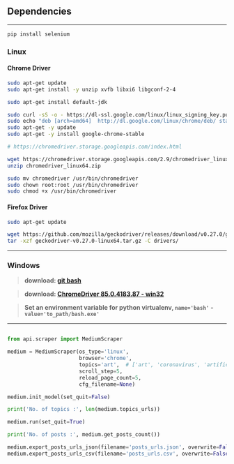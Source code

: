 ## Dependencies
------------

`pip install selenium`

### Linux

#### Chrome Driver

```bash
sudo apt-get update
sudo apt-get install -y unzip xvfb libxi6 libgconf-2-4

sudo apt-get install default-jdk

sudo curl -sS -o - https://dl-ssl.google.com/linux/linux_signing_key.pub | apt-key add
sudo echo "deb [arch=amd64]  http://dl.google.com/linux/chrome/deb/ stable main" >> /etc/apt/sources.list.d/google-chrome.list
sudo apt-get -y update
sudo apt-get -y install google-chrome-stable

# https://chromedriver.storage.googleapis.com/index.html

wget https://chromedriver.storage.googleapis.com/2.9/chromedriver_linux64.zip 
unzip chromedriver_linux64.zip

sudo mv chromedriver /usr/bin/chromedriver
sudo chown root:root /usr/bin/chromedriver
sudo chmod +x /usr/bin/chromedriver
```

#### Firefox Driver


```bash
sudo apt-get update

wget https://github.com/mozilla/geckodriver/releases/download/v0.27.0/geckodriver-v0.27.0-linux64.tar.gz
tar -xzf geckodriver-v0.27.0-linux64.tar.gz -C drivers/
```

-----------

### Windows

> **download: [git bash](https://git-scm.com/download/win)**

> **download: [ChromeDriver 85.0.4183.87 - win32](https://chromedriver.storage.googleapis.com/85.0.4183.87/chromedriver_win32.zip)**

> **Set an environment variable for python virtualenv, `name='bash'` - `value='to_path/bash.exe'`**


--------


```python

from api.scraper import MediumScraper

medium = MediumScraper(os_type='linux',
                       browser='chrome',
                       topics='art',  # ['art', 'coronavirus', 'artificial-intelligence'], 'all'
                       scroll_step=5,
                       reload_page_count=5,
                       cfg_filename=None)

medium.init_model(set_quit=False)

print('No. of topics :', len(medium.topics_urls))

medium.run(set_quit=True)

print('No. of posts :', medium.get_posts_count())

medium.export_posts_urls_json(filename='posts_urls.json', overwrite=False, indent_level=3, sort_keys=False)
medium.export_posts_urls_csv(filename='posts_urls.csv', overwrite=False)

```
